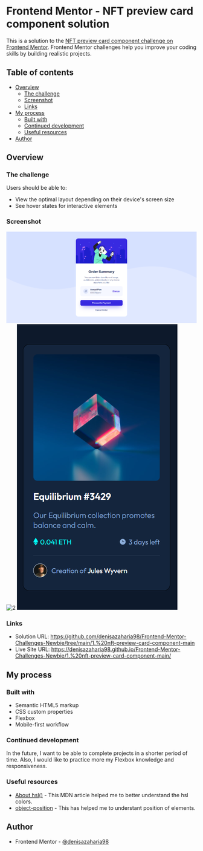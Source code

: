 # Frontend Mentor - NFT preview card component solution

This is a solution to the [NFT preview card component challenge on Frontend Mentor](https://www.frontendmentor.io/challenges/nft-preview-card-component-SbdUL_w0U). Frontend Mentor challenges help you improve your coding skills by building realistic projects. 

## Table of contents

- [Overview](#overview)
  - [The challenge](#the-challenge)
  - [Screenshot](#screenshot)
  - [Links](#links)
- [My process](#my-process)
  - [Built with](#built-with)
  - [Continued development](#continued-development)
  - [Useful resources](#useful-resources)
- [Author](#author)

## Overview

### The challenge

Users should be able to:

- View the optimal layout depending on their device's screen size
- See hover states for interactive elements

### Screenshot

![1](./my_design/desktop-design.png)
![2](./my_design/active-state.png)
![3](./my_design/mobile-design.png)

### Links

- Solution URL: https://github.com/denisazaharia98/Frontend-Mentor-Challenges-Newbie/tree/main/1.%20nft-preview-card-component-main
- Live Site URL: https://denisazaharia98.github.io/Frontend-Mentor-Challenges-Newbie/1.%20nft-preview-card-component-main/

## My process

### Built with

- Semantic HTML5 markup
- CSS custom properties
- Flexbox
- Mobile-first workflow

### Continued development

In the future, I want to be able to complete projects in a shorter period of time. Also, I would like to practice more my Flexbox knowledge and responsiveness.

### Useful resources

- [About hsl()](https://developer.mozilla.org/en-US/docs/Web/CSS/color_value/hsl()) - This MDN article helped me to better understand the hsl colors. 
- [object-position](https://developer.mozilla.org/en-US/docs/Web/CSS/object-position) - This has helped me to understant position of elements.

## Author

- Frontend Mentor - [@denisazaharia98](https://www.frontendmentor.io/profile/denisazaharia98)
